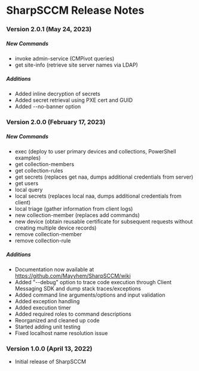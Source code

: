 # SharpSCCM Release Notes

### Version 2.0.1 (May 24, 2023)
##### New Commands
- invoke admin-service (CMPivot queries)
- get site-info (retrieve site server names via LDAP)
##### Additions
- Added inline decryption of secrets
- Added secret retrieval using PXE cert and GUID
- Added --no-banner option

### Version 2.0.0 (February 17, 2023)
##### New Commands
- exec (deploy to user primary devices and collections, PowerShell examples)
- get collection-members
- get collection-rules
- get secrets (replaces get naa, dumps additional credentials from server)
- get users
- local query
- local secrets (replaces local naa, dumps additional credentials from client)
- local triage (gather information from client logs)
- new collection-member (replaces add commands)
- new device (obtain reusable certificate for subsequent requests without creating multiple device records)
- remove collection-member
- remove collection-rule
##### Additions
- Documentation now available at https://github.com/Mayyhem/SharpSCCM/wiki
- Added "--debug" option to trace code execution through Client Messaging SDK and dump stack traces/exceptions
- Added command line arguments/options and input validation
- Added exception handling
- Added execution timer
- Added required roles to command descriptions
- Reorganized and cleaned up code
- Started adding unit testing
- Fixed localhost name resolution issue

### Version 1.0.0 (April 13, 2022)
- Initial release of SharpSCCM

